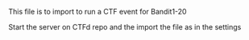 This file is to import to run a CTF event for Bandit1-20

Start the server on CTFd repo and the import the file as in the settings
